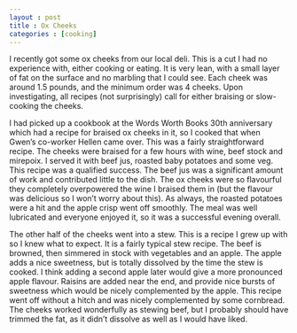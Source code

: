 ```yaml
---
layout : post
title : Ox Cheeks
categories : [cooking]
---
```


I recently got some ox cheeks from our local deli.
This is a cut I had no experience with, either cooking or eating.
It is very lean, with a small layer of fat on the surface and no marbling that I could see.
Each cheek was around 1.5 pounds, and the minimum order was 4 cheeks.
Upon investigating, all recipes (not surprisingly) call for either braising or slow-cooking the cheeks.

I had picked up a cookbook at the Words Worth Books 30th anniversary which had a recipe for braised ox cheeks in it, so I cooked that when Gwen’s co-worker Hellen came over.
This was a fairly straightforward recipe.
The cheeks were braised for a few hours with wine, beef stock and mirepoix.
I served it with beef jus, roasted baby potatoes and some veg.
This recipe was a qualified success.
The beef jus was a significant amount of work and contributed little to the dish.
The ox cheeks were so flavourful they completely overpowered the wine I braised them in (but the flavour was delicious so I won’t worry about this).
As always, the roasted potatoes were a hit and the apple crisp went off smoothly.
The meal was well lubricated and everyone enjoyed it, so it was a successful evening overall.

The other half of the cheeks went into a stew.
This is a recipe I grew up with so I knew what to expect.
It is a fairly typical stew recipe.
The beef is browned, then simmered in stock with vegetables and an apple.
The apple adds a nice sweetness, but is totally dissolved by the time the stew is cooked.
I think adding a second apple later would give a more pronounced apple flavour.
Raisins are added near the end, and provide nice bursts of sweetness which would be nicely complemented by the apple.
This recipe went off without a hitch and was nicely complemented by some cornbread.
The cheeks worked wonderfully as stewing beef, but I probably should have trimmed the fat, as it didn’t dissolve as well as I would have liked.
